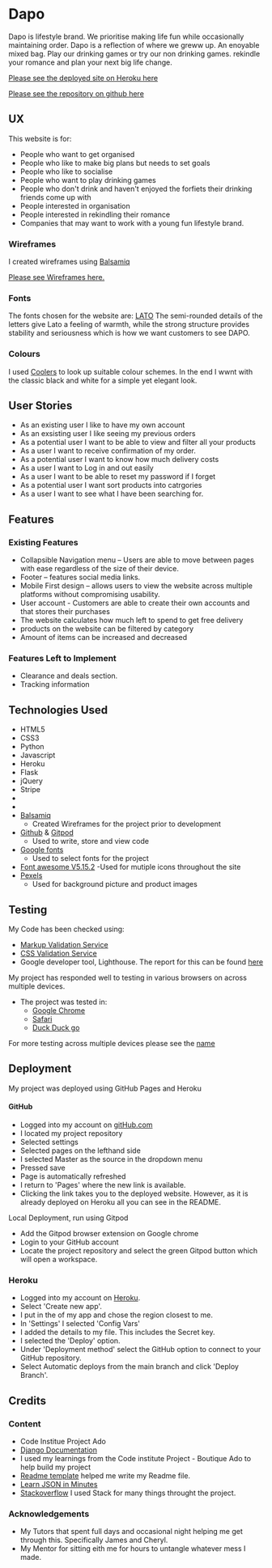 # Dapo
Dapo is lifestyle brand. We prioritise making life fun while occasionally maintaining order. Dapo is a reflection of where we greww up. An enoyable mixed bag. Play our drinking games or try our non drinking games. rekindle your romance and plan your next big life change. 

[Please see the deployed site on Heroku here](https://dapo-msp4.herokuapp.com/)


[Please see the repository on github here](https://github.com/Marijoke/MSP4-Dapo)

## UX
This website is for:
- People who want to get organised
- People who like to make big plans but needs to set goals
- People who like to socialise
- People who want to play drinking games 
- People who don't drink and haven't enjoyed the forfiets their drinking friends come up with
- People interested in organisation 
- People interested in rekindling their romance
- Companies that may want to work with a young fun lifestyle brand. 


### Wireframes
I created wireframes using [Balsamiq](https://balsamiq.com/wireframes/)

[Please see Wireframes here.](https://photos.app.goo.gl/vNZNTjT2urccSYuu9)

### Fonts 
The fonts chosen for the website are:
[LATO](https://fonts.google.com/specimen/Lato#standard-styles) The semi-rounded details of the letters give Lato a feeling of warmth, while the strong structure provides stability and seriousness which is how we want customers to see DAPO.

### Colours
I used [Coolers](https://coolors.co/) to look up suitable colour schemes. In the end I wwnt with the classic black and white for a simple yet elegant look.

## User Stories 
- As an existing user I like to have my own account
- As an exsisting user I like seeing my previous orders
- As a potential user I want to be able to view and filter all your products
- As a user I want to receive confirmation of my order. 
- As a potential user I want to know how much delivery costs
- As a user I want to Log in and out easily
- As a user I want to be able to reset my password if I forget
- As a potential user I want sort products into catrgories
- As a user I want to see what I have been searching for. 

## Features
### Existing Features
- Collapsible Navigation menu – Users are able to move between pages with ease regardless of the size of their device.
- Footer – features social media links.
- Mobile First design – allows users to view the website across multiple platforms without compromising usability.
- User account - Customers are able to create their own accounts and that stores their purchases 
- The website calculates how much left to spend to get free delivery
- products on the website can be filtered by category 
- Amount of items can be increased and decreased 
### Features Left to Implement
- Clearance and deals section.
- Tracking information
## Technologies Used
- HTML5 
- CSS3
- Python
- Javascript
- Heroku
- Flask
- jQuery
- Stripe
- 
- 
- [Balsamiq](https://balsamiq.com/wireframes/)
    - Created Wireframes for the project prior to development
- [Github](https://github.com/) & [Gitpod](https://www.gitpod.io/)
    - Used to write, store and view code
- [Google fonts](https://fonts.google.com/)
    - Used to select fonts for the project
- [Font awesome V5.15.2](https://fontawesome.com/icons?d=gallery)
    -Used for mutiple icons throughout the site 
- [Pexels](https://www.pexels.com/)
    - Used for background picture and product images

## Testing
My Code has been checked using:
- [Markup Validation Service](https://validator.w3.org/#validate_by_input)
- [CSS Validation Service](https://jigsaw.w3.org/css-validator/)
- Google developer tool, Lighthouse. The report for this can be found [here](https://github.com/Marijoke/MSP4-Dapo)

My project has responded well to testing in various browsers on across multiple devices. 
- The project was tested in:
    - [Google Chrome](https://www.google.com/intl/en_uk/chrome/)
    - [Safari](https://www.apple.com/uk/safari/)
    - [Duck Duck go](https://duckduckgo.com/)

For more testing across multiple devices please see the [name](/workspace/MSP4-Dapo/testingdapo.md)

## Deployment
My project was deployed using GitHub Pages and Heroku
#### GitHub
- Logged into my account on [gitHub.com](https://github.com/)
- I located my project repository 
- Selected settings
- Selected pages on the lefthand side
- I selected Master as the source in the dropdown menu
- Pressed save
- Page is automatically refreshed 
- I return to 'Pages' where the new link is available.
- Clicking the link takes you to the deployed website. However, as it is already deployed on Heroku all you can see in the README.

Local Deployment, run using Gitpod
-	Add the Gitpod browser extension on Google chrome
-	Login to your GitHub account
-	Locate the project repository and select the green Gitpod button which will open a workspace.

### Heroku
- Logged into my account on [Heroku](https://www.heroku.com/).
- Select 'Create new app'.
- I put in the of my app and chose the region closest to me.
- In 'Settings' I selected 'Config Vars' 
- I added the details to my file. This includes the Secret key.
- I selected the 'Deploy' option.
- Under 'Deployment method' select the GitHub option to connect to your GitHub repository.
- Select Automatic deploys from the main branch and click 'Deploy Branch'.

## Credits
### Content
- Code Institue Project Ado 
- [Django Documentation](https://docs.djangoproject.com/en/3.2/)
- I used my learnings from the Code institute Project - Boutique Ado to help build my project
- [Readme template](https://github.com/Code-Institute-Solutions/readme-template/blob/master/README.md#existing-features) helped me write my Readme file.
- [Learn JSON in Minutes](https://www.youtube.com/watch?v=iiADhChRriM)
- [Stackoverflow](https://stackoverflow.com/) I used Stack for many things throught the project.
### Acknowledgements
- My Tutors that spent full days and occasional night helping me get through this. Specifically James and Cheryl.
- My Mentor for sitting eith me for hours to untangle whatever mess I made.
